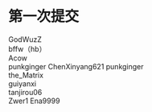 # 第一次提交
GodWuzZ  
bffw（hb）  
Acow  
punkginger 
ChenXinyang621 
punkginger   
the_Matrix  
guiyanxi  
tanjirou06  
Zwer1
Ena9999